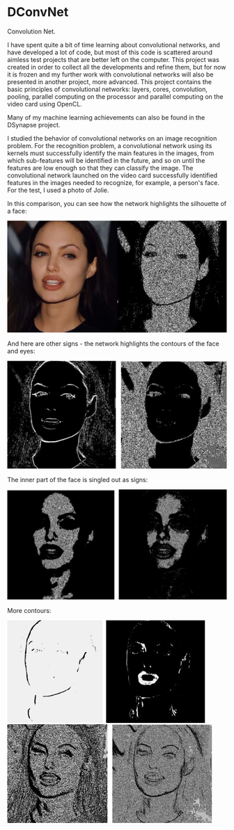 # DConvNet
Convolution Net.

I have spent quite a bit of time learning about convolutional networks, and have developed a lot of code, but most of this code is scattered around
aimless test projects that are better left on the computer. This project was created in order to collect all the developments and refine them,
but for now it is frozen and my further work with convolutional networks will also be presented in another project, more advanced.
This project contains the basic principles of convolutional networks:
layers, cores, convolution, pooling, parallel computing on the processor and parallel computing on the video card using OpenCL.

Many of my machine learning achievements can also be found in the DSynapse project.

I studied the behavior of convolutional networks on an image recognition problem. For the recognition problem, a convolutional network using its kernels
must successfully identify the main features in the images, from which sub-features will be identified in the future, and so on until the features are low enough
so that they can classify the image.
The convolutional network launched on the video card successfully identified features in the images
needed to recognize, for example, a person's face. For the test, I used a photo of Jolie.

In this comparison, you can see how the network highlights the silhouette of a face:

![Image](Pictures/q1.jpg)

And here are other signs - the network highlights the contours of the face and eyes:

![Image](Pictures/q2.jpg)

The inner part of the face is singled out as signs:

![Image](Pictures/q3.jpg)

More contours:

![Image](Pictures/q4.jpg)
![Image](Pictures/q5.jpg)
